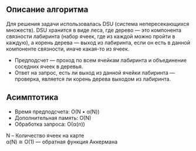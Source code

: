 ## Описание алгоритма
Для решения задачи использовалась DSU (система непересекающихся множеств).
DSU хранится в виде леса, где дерево — это компонента связности лабиринта (набор ячеек, где из каждой можно пройти в каждую), а корень дерева
— выход из лабиринта, если он есть в данной компоненте связности, иначе какая-то из ячеек.

- Предподсчет — проход по всем ячейкам лабиринта и объединение соседних ячеек в деревья.
- Ответ на запрос, есть ли выход из данной ячейки лабиринта — проверка, является ли корень дерева выходом из лабиринта.

## Асимптотика
- Время предподсчета: O(N • α(N))
- Дополнительная память: O(N)
- Обработка запроса: O(α(n))

N – Количество ячеек на карте\
α(N) ≅ O(1) — обратная функция Аккермана